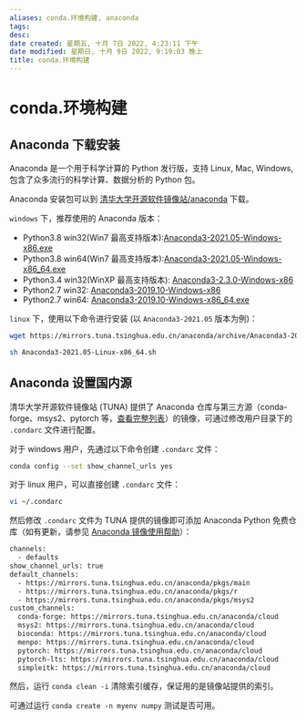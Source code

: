 ```yaml
---
aliases: conda.环境构建, anaconda
tags: 
desc: 
date created: 星期五, 十月 7日 2022, 4:23:11 下午
date modified: 星期日, 十月 9日 2022, 9:19:03 晚上
title: conda.环境构建
---
```


# conda.环境构建

## Anaconda 下载安装

Anaconda 是一个用于科学计算的 Python 发行版，支持 Linux, Mac, Windows, 包含了众多流行的科学计算、数据分析的 Python 包。

Anaconda 安装包可以到 [清华大学开源软件镜像站/anaconda](https://mirrors.tuna.tsinghua.edu.cn/anaconda/archive/) 下载。

`windows` 下，推荐使用的 Anaconda 版本：

- Python3.8 win32(Win7 最高支持版本):[Anaconda3-2021.05-Windows-x86.exe](https://mirrors.tuna.tsinghua.edu.cn/anaconda/archive/Anaconda3-2021.05-Windows-x86.exe)
- Python3.8 win64(Win7 最高支持版本):[Anaconda3-2021.05-Windows-x86_64.exe](https://mirrors.tuna.tsinghua.edu.cn/anaconda/archive/Anaconda3-2021.05-Windows-x86_64.exe)
- Python3.4 win32(WinXP 最高支持版本): [Anaconda3-2.3.0-Windows-x86](https://mirrors.tuna.tsinghua.edu.cn/anaconda/archive/Anaconda-2.3.0-Windows-x86.exe)
- Python2.7 win32: [Anaconda3-2019.10-Windows-x86](https://mirrors.tuna.tsinghua.edu.cn/anaconda/archive/Anaconda3-2019.10-Windows-x86.exe)
- Python2.7 win64: [Anaconda3-2019.10-Windows-x86_64.exe](https://mirrors.tuna.tsinghua.edu.cn/anaconda/archive/Anaconda3-2019.10-Windows-x86_64.exe)

`linux` 下，使用以下命令进行安装 (以 `Anaconda3-2021.05` 版本为例)：

```bash
wget https://mirrors.tuna.tsinghua.edu.cn/anaconda/archive/Anaconda3-2021.05-Linux-x86_64.sh

sh Anaconda3-2021.05-Linux-x86_64.sh
```

## Anaconda 设置国内源

 清华大学开源软件镜像站 (TUNA) 提供了 Anaconda 仓库与第三方源（conda-forge、msys2、pytorch 等，[查看完整列表](https://mirrors.tuna.tsinghua.edu.cn/anaconda/cloud/)）的镜像，可通过修改用户目录下的 `.condarc` 文件进行配置。

对于 windows 用户，先通过以下命令创建 `.condarc` 文件：

```bash
conda config --set show_channel_urls yes
```

对于 linux 用户，可以直接创建 `.condarc` 文件：

```bash
vi ~/.condarc
```

然后修改 `.condarc` 文件为 TUNA 提供的镜像即可添加 Anaconda Python 免费仓库（如有更新，请参见 [Anaconda 镜像使用帮助](https://mirrors.tuna.tsinghua.edu.cn/help/anaconda/)）：

```bash
channels:
  - defaults
show_channel_urls: true
default_channels:
  - https://mirrors.tuna.tsinghua.edu.cn/anaconda/pkgs/main
  - https://mirrors.tuna.tsinghua.edu.cn/anaconda/pkgs/r
  - https://mirrors.tuna.tsinghua.edu.cn/anaconda/pkgs/msys2
custom_channels:
  conda-forge: https://mirrors.tuna.tsinghua.edu.cn/anaconda/cloud
  msys2: https://mirrors.tuna.tsinghua.edu.cn/anaconda/cloud
  bioconda: https://mirrors.tuna.tsinghua.edu.cn/anaconda/cloud
  menpo: https://mirrors.tuna.tsinghua.edu.cn/anaconda/cloud
  pytorch: https://mirrors.tuna.tsinghua.edu.cn/anaconda/cloud
  pytorch-lts: https://mirrors.tuna.tsinghua.edu.cn/anaconda/cloud
  simpleitk: https://mirrors.tuna.tsinghua.edu.cn/anaconda/cloud
```

然后，运行 `conda clean -i` 清除索引缓存，保证用的是镜像站提供的索引。

可通过运行 `conda create -n myenv numpy` 测试是否可用。
